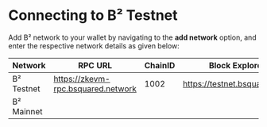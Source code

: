 # Connecting to B² Testnet

Add B² network to your wallet by navigating to the **add network** option, and enter the respective network details as given below:


| Network | RPC URL | ChainID | Block Explorer URL | Currency |
| --- | --- | --- | --- | --- |
| B² Testnet | https://zkevm-rpc.bsquared.network | 1002 | https://testnet.bsquared.network/ | BTC |
| B² Mainnet |  |  |  |  |

